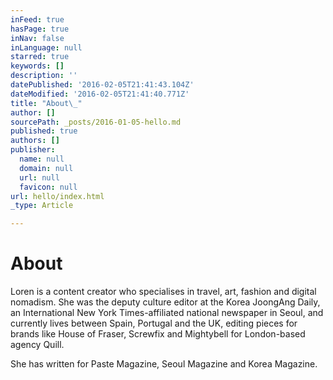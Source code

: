 ```yaml
---
inFeed: true
hasPage: true
inNav: false
inLanguage: null
starred: true
keywords: []
description: ''
datePublished: '2016-02-05T21:41:43.104Z'
dateModified: '2016-02-05T21:41:40.771Z'
title: "About\_"
author: []
sourcePath: _posts/2016-01-05-hello.md
published: true
authors: []
publisher:
  name: null
  domain: null
  url: null
  favicon: null
url: hello/index.html
_type: Article

---
```

# About 

Loren is a content
creator who specialises in travel, art, fashion and digital nomadism. She was
the deputy culture editor at the Korea JoongAng Daily, an International New
York Times-affiliated national newspaper in Seoul, and currently lives between
Spain, Portugal and the UK, editing pieces for brands like House of Fraser,
Screwfix and Mightybell for London-based agency Quill. 

She has written for
Paste Magazine, Seoul Magazine and Korea Magazine.